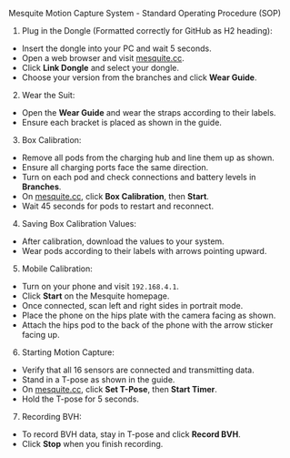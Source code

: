 Mesquite Motion Capture System - Standard Operating Procedure (SOP)

1. Plug in the Dongle  (Formatted correctly for GitHub as H2 heading):

- Insert the dongle into your PC and wait 5 seconds.
- Open a web browser and visit [mesquite.cc](http://mesquite.cc).
- Click **Link Dongle** and select your dongle.
- Choose your version from the branches and click **Wear Guide**.

2. Wear the Suit:

- Open the **Wear Guide** and wear the straps according to their labels.
- Ensure each bracket is placed as shown in the guide.

3. Box Calibration:

- Remove all pods from the charging hub and line them up as shown.
- Ensure all charging ports face the same direction.
- Turn on each pod and check connections and battery levels in **Branches**.
- On [mesquite.cc](http://mesquite.cc), click **Box Calibration**, then **Start**.
- Wait 45 seconds for pods to restart and reconnect.

4. Saving Box Calibration Values:

- After calibration, download the values to your system.
- Wear pods according to their labels with arrows pointing upward.

5. Mobile Calibration:

- Turn on your phone and visit `192.168.4.1`.
- Click **Start** on the Mesquite homepage.
- Once connected, scan left and right sides in portrait mode.
- Place the phone on the hips plate with the camera facing as shown.
- Attach the hips pod to the back of the phone with the arrow sticker facing up.

6. Starting Motion Capture:

- Verify that all 16 sensors are connected and transmitting data.
- Stand in a T-pose as shown in the guide.
- On [mesquite.cc](http://mesquite.cc), click **Set T-Pose**, then **Start Timer**.
- Hold the T-pose for 5 seconds.

7. Recording BVH:

- To record BVH data, stay in T-pose and click **Record BVH**.
- Click **Stop** when you finish recording.